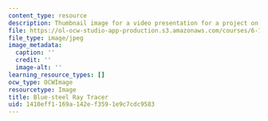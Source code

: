 ```yaml
---
content_type: resource
description: Thumbnail image for a video presentation for a project on multicore programming.
file: https://ol-ocw-studio-app-production.s3.amazonaws.com/courses/6-189-multicore-programming-primer-january-iap-2007/1410eff1169a142ef3591e9c7cdc9583_p3.jpg
file_type: image/jpeg
image_metadata:
  caption: ''
  credit: ''
  image-alt: ''
learning_resource_types: []
ocw_type: OCWImage
resourcetype: Image
title: Blue-steel Ray Tracer
uid: 1410eff1-169a-142e-f359-1e9c7cdc9583
---
```

